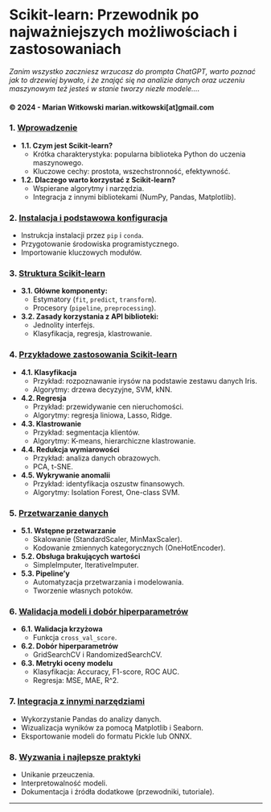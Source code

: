 # **Scikit-learn: Przewodnik po najważniejszych możliwościach i zastosowaniach**

<i>Zanim wszystko zaczniesz wrzucasz do prompta ChatGPT, warto poznać jak to drzewiej bywało, i że znająć się na analizie danych oraz uczeniu maszynowym też jesteś w stanie tworzy niezłe modele....</i>


#### &copy; 2024 - Marian Witkowski marian.witkowski[at]gmail.com

### **1. <a href='01-wprowadzenie.md'>Wprowadzenie</a>**
   - **1.1. Czym jest Scikit-learn?**
     - Krótka charakterystyka: popularna biblioteka Python do uczenia maszynowego.
     - Kluczowe cechy: prostota, wszechstronność, efektywność.
   - **1.2. Dlaczego warto korzystać z Scikit-learn?**
     - Wspierane algorytmy i narzędzia.
     - Integracja z innymi bibliotekami (NumPy, Pandas, Matplotlib).

### **2. <a href='02-srodowisko.md'>Instalacja i podstawowa konfiguracja</a>**
   - Instrukcja instalacji przez `pip` i `conda`.
   - Przygotowanie środowiska programistycznego.
   - Importowanie kluczowych modułów.

### **3. <a href='03-struktura.md'>Struktura Scikit-learn</a>**
   - **3.1. Główne komponenty:**
     - Estymatory (`fit`, `predict`, `transform`).
     - Procesory (`pipeline`, `preprocessing`).
   - **3.2. Zasady korzystania z API biblioteki:**
     - Jednolity interfejs.
     - Klasyfikacja, regresja, klastrowanie.

### **4. <a href='04-zastosowanie.md'>Przykładowe zastosowania Scikit-learn</a>**
   - **4.1. Klasyfikacja**
     - Przykład: rozpoznawanie irysów na podstawie zestawu danych Iris.
     - Algorytmy: drzewa decyzyjne, SVM, kNN.
   - **4.2. Regresja**
     - Przykład: przewidywanie cen nieruchomości.
     - Algorytmy: regresja liniowa, Lasso, Ridge.
   - **4.3. Klastrowanie**
     - Przykład: segmentacja klientów.
     - Algorytmy: K-means, hierarchiczne klastrowanie.
   - **4.4. Redukcja wymiarowości**
     - Przykład: analiza danych obrazowych.
     - PCA, t-SNE.
   - **4.5. Wykrywanie anomalii**
     - Przykład: identyfikacja oszustw finansowych.
     - Algorytmy: Isolation Forest, One-class SVM.

### **5. <a href='05-przetwarzanie.md'>Przetwarzanie danych</a>**
   - **5.1. Wstępne przetwarzanie**
     - Skalowanie (StandardScaler, MinMaxScaler).
     - Kodowanie zmiennych kategorycznych (OneHotEncoder).
   - **5.2. Obsługa brakujących wartości**
     - SimpleImputer, IterativeImputer.
   - **5.3. Pipeline’y**
     - Automatyzacja przetwarzania i modelowania.
     - Tworzenie własnych potoków.

### **6. <a href='06-walidacja.md'>Walidacja modeli i dobór hiperparametrów</a>**
   - **6.1. Walidacja krzyżowa**
     - Funkcja `cross_val_score`.
   - **6.2. Dobór hiperparametrów**
     - GridSearchCV i RandomizedSearchCV.
   - **6.3. Metryki oceny modelu**
     - Klasyfikacja: Accuracy, F1-score, ROC AUC.
     - Regresja: MSE, MAE, R^2.

### **7. <a href='07-integracja.md'>Integracja z innymi narzędziami</a>**
   - Wykorzystanie Pandas do analizy danych.
   - Wizualizacja wyników za pomocą Matplotlib i Seaborn.
   - Eksportowanie modeli do formatu Pickle lub ONNX.

### **8. <a href='08-praktyki.md'>Wyzwania i najlepsze praktyki</a>**
   - Unikanie przeuczenia.
   - Interpretowalność modeli.
   - Dokumentacja i źródła dodatkowe (przewodniki, tutoriale).

---
